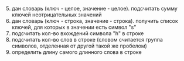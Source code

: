 5. дан словарь (ключ - целое, значение - целое).
подсчитать сумму ключей неотрицательных значений
6. дан словарь (ключ - строка, значение - строка). 
получить список ключей, для которых в значении есть символ "s"
7. подсчитать кол-во вхождений символа "h" в строке
8. подсчитать кол-во слов в строке (словом считается группа символов, отделенная от другой такой же пробелом)
9. определить длину самого длинного слова в строке
